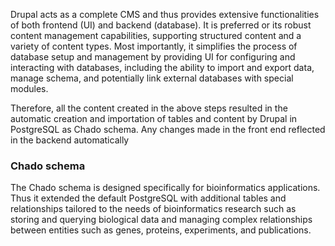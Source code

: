 Drupal acts as a complete CMS and thus provides extensive functionalities of both frontend (UI) and backend (database). It is preferred or its robust content management capabilities, supporting structured content and a variety of content types. Most importantly, it simplifies the process of database setup and management by providing UI for configuring and interacting with databases, including the ability to import and export data, manage schema, and potentially link external databases with special modules.

Therefore, all the content created in the above steps resulted in the automatic creation and importation of tables and content by Drupal in PostgreSQL as Chado schema. Any changes made in the front end reflected in the backend automatically

### Chado schema
The Chado schema is designed specifically for bioinformatics applications. Thus it extended the default PostgreSQL with additional tables and relationships tailored to the needs of bioinformatics research such as storing and querying biological data and managing complex relationships between entities such as genes, proteins, experiments, and publications.
